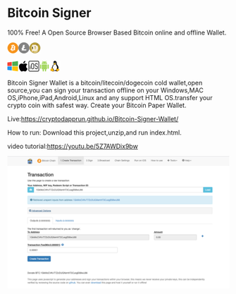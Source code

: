 Bitcoin Signer
=======
100% Free!
A Open Source Browser Based Bitcoin online and offline Wallet.


<img src="images/Bitcoin.png?raw=true"><img src="images/Litecoin.png?raw=true"><img src="images/Dogecoin.png?raw=true">


<img src="images/windows.png?raw=true"><img src="images/macos.png?raw=true"><img src="images/ios.png?raw=true"><img src="images/android.png?raw=true"><img src="images/linux.png?raw=true">

Bitcoin Signer Wallet is a bitcoin/litecoin/dogecoin cold wallet,open source,you can sign your transaction offline on your Windows,MAC OS,iPhone,iPad,Android,Linux and any support HTML OS.transfer your crypto coin with safest way.
Create your Bitcoin Paper Wallet.


Live:https://cryptodapprun.github.io/Bitcoin-Signer-Wallet/

How to run:
Download this project,unzip,and run index.html.

video tutorial:https://youtu.be/5Z7AWDix9bw

<img src="https://github.com/CryptoDappRun/Bitcoin-Signer-Wallet/blob/main/screen.png?raw=true">
